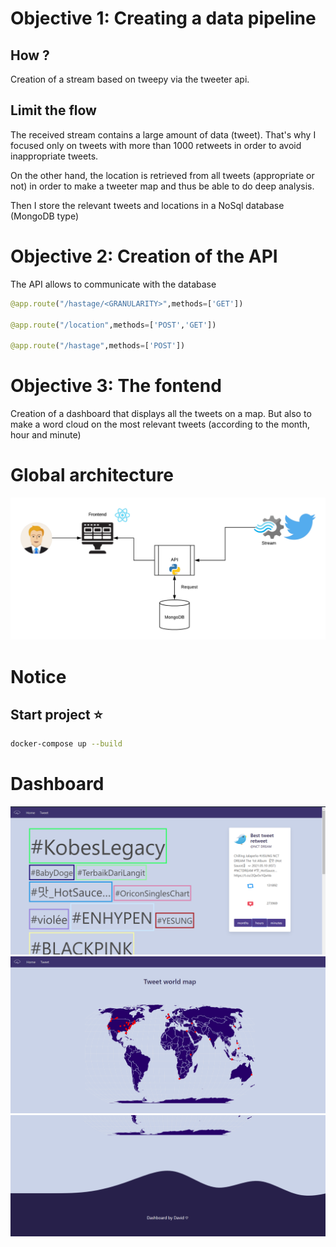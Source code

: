 # Objective 1: Creating a data pipeline

## How ?

Creation of a stream based on tweepy via the tweeter api.

## Limit the flow 

The received stream contains a large amount of data (tweet). That's why I focused only on tweets with more than 1000 retweets in order to avoid inappropriate tweets.

On the other hand, the location is retrieved from all tweets (appropriate or not) in order to make a tweeter map and thus be able to do deep analysis.

Then I store the relevant tweets and locations in a NoSql database (MongoDB type)

# Objective 2: Creation of the API

The API allows to communicate with the database

```python
@app.route("/hastage/<GRANULARITY>",methods=['GET'])
  
@app.route("/location",methods=['POST','GET'])

@app.route("/hastage",methods=['POST'])
```

# Objective 3: The fontend

Creation of a dashboard that displays all the tweets on a map. 
But also to make a word cloud on the most relevant tweets (according to the month, hour and minute)

# Global architecture 

![archi](architecture.png)

# Notice 

## Start project :star:

```sh
docker-compose up --build
```


# Dashboard 
![Dashboard](dashboard_part_1.png)
![Dashboard](dashboard_part_2.png)
![Dashboard](dashboard_bottom_part.png)






